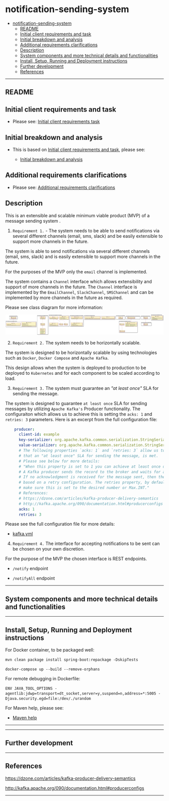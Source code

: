 # notification-sending-system

<!-- TOC -->

- [notification-sending-system](#notification-sending-system)
  - [README](#readme)
  - [Initial client requirements and task](#initial-client-requirements-and-task)
  - [Initial breakdown and analysis](#initial-breakdown-and-analysis)
  - [Additional requirements clarifications](#additional-requirements-clarifications)
  - [Description](#description)
  - [System components and more technical details and functionalities](#system-components-and-more-technical-details-and-functionalities)
  - [Install, Setup, Running and Deployment instructions](#install-setup-running-and-deployment-instructions)
  - [Further development](#further-development)
  - [References](#references)

<!-- /TOC -->
<!-- /TOC -->

---

## README

## Initial client requirements and task

- Please see: [Initial client requirements task](Tech%20Assignment_Verification_SSE.pdf)

## Initial breakdown and analysis
  
- This is based on [Initial client requirements and task](#initial-client-requirements-and-task), please see:

  - [Initial breakdown and analysis](ANALYSIS_V1.0.md)

## Additional requirements clarifications

- Please see: [Additional requirements clarifications](ADDITIONAL_REQ_CLARIFICATION.md)

## Description

This is an extensible and scalable minimum viable product (MVP) of a message sending system .

1. `Requirement 1.` -  The system needs to be able to send notifications via several different channels (email,
sms, slack) and be easily extensible to support more channels in the future.

The system is able to send notifications via several different channels (email, sms, slack) and is easily extensible to support more channels in the future.

For the purposes of the MVP only the `email` channel is implemented.

The system contains a `Channel` interface which allows extensibility and support of more channels in the future. 
The `Channel` interface is implemented by the `EmailChannel`, `SlackChannel`, `SMSChannel` and can be implemented by more channels in the future as required.

Please see class diagram for more information:

![Class Diagram 1](ClassDiag1.png)

2. `Requirement 2.` The system needs to be horizontally scalable.

The system is designed to be horizontally scalable by using technologies such as `Docker`, `Docker Compose` and `Apache Kafka`.

This design allows when the system is deployed to production to be deployed to `Kubernetes` and for each component to be scaled according to load.

3. `Requirement 3.` The system must guarantee an *"at least once"* SLA for sending the message.

The system is designed to guarantee `at least once` SLA for sending messages by utilizing `Apache Kafka's` Producer functionality.
The configuraiton which allows us to achieve this is setting the `acks: 1` and `retries: 3` parameters.
Here is an excerpt from the full configuration file:

```yml
    producer:
      client-id: example
      key-serializer: org.apache.kafka.common.serialization.StringSerializer
      value-serializer: org.apache.kafka.common.serialization.StringSerializer
      # The following properties `acks: 1` and `retries: 3` allow us to achieve the desired guarantee of the system,
      # that an "at least once" SLA for sending the message, is met.
      # Please see below for more details:
      # "When this property is set to 1 you can achieve at least once delivery semantics.
      # A Kafka producer sends the record to the broker and waits for a response from the broker.
      # If no acknowledgment is received for the message sent, then the producer will retry sending the messages
      # based on a retry configuration. The retries property, by default, is set to 0;
      # make sure this is set to the desired number or Max.INT."
      # References:
      # https://dzone.com/articles/kafka-producer-delivery-semantics
      # http://kafka.apache.org/090/documentation.html#producerconfigs
      acks: 1
      retries: 3
```

Please see the full configuration file for more details:

- [kafka.yml](src/main/resources/kafka.yml)

4. `Requirement 4.` The interface for accepting notifications to be sent can be chosen on your own discretion.

For the purpose of the MVP the chosen interface is REST endpoints.

- `/notify` endpoint

- `/notifyAll` endpoint

---

## System components and more technical details and functionalities

---

## Install, Setup, Running and Deployment instructions

For Docker container, to be packaged well:
```shell
mvn clean package install spring-boot:repackage -DskipTests
```

```shell
docker-compose up --build --remove-orphans
```

For remote debugging in Dockerfile:

```shell
ENV JAVA_TOOL_OPTIONS -agentlib:jdwp=transport=dt_socket,server=y,suspend=n,address=*:5005 -Djava.security.egd=file:/dev/./urandom
```

For Maven help, please see:

- [Maven help](HELP.md)

---


---

## Further development

---

## References

<https://dzone.com/articles/kafka-producer-delivery-semantics>

<http://kafka.apache.org/090/documentation.html#producerconfigs>

---
